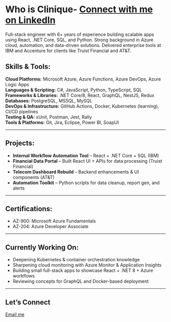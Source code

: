 # Who is Clinique- [Connect with me on LinkedIn](https://www.linkedin.com/in/cliniquems)
Full-stack engineer with 6+ years of experience building scalable apps using React, .NET Core, SQL, and Python. Strong background in Azure cloud, automation, and data-driven solutions. Delivered enterprise tools at IBM and Accenture for clients like Truist Financial and AT&amp;T.


## Skills & Tools:

**Cloud Platforms:** Microsoft Azure, Azure Functions, Azure DevOps, Azure Logic Apps  
**Languages & Scripting:** C#, JavaScript, Python, TypeScript, SQL  
**Frameworks & Libraries:** .NET Core/8, React, GraphQL, NestJS, Redux  
**Databases:** PostgreSQL, MSSQL, MySQL  
**DevOps & Infrastructure:** GitHub Actions, Docker, Kubernetes (learning), CI/CD pipelines  
**Testing & QA:** xUnit, Postman, Jest, Rally  
**Tools & Platforms:** Git, Jira, Eclipse, Power BI, SoapUI  

---

## Projects:

- **Internal Workflow Automation Tool** – React + .NET Core + SQL (IBM)  
- **Financial Data Portal** – Built React UI + APIs for data processing (Truist Financial)  
- **Telecom Dashboard Rebuild** – Backend enhancements & UI components (AT&T)  
- **Automation Toolkit** – Python scripts for data cleanup, report gen, and alerts  

---

## Certifications:

- AZ-900: Microsoft Azure Fundamentals  
- AZ-204: Azure Developer Associate  

---

## Currently Working On:

- Deepening Kubernetes & container orchestration knowledge  
- Sharpening cloud monitoring with Azure Monitor & Application Insights  
- Building small full-stack apps to showcase React + .NET 8 + Azure workflows  
- Reviewing concepts for GraphQL and Docker-based deployment  

---

## Let’s Connect

[Email me](mailto:stephenscs95@gmail.com)
